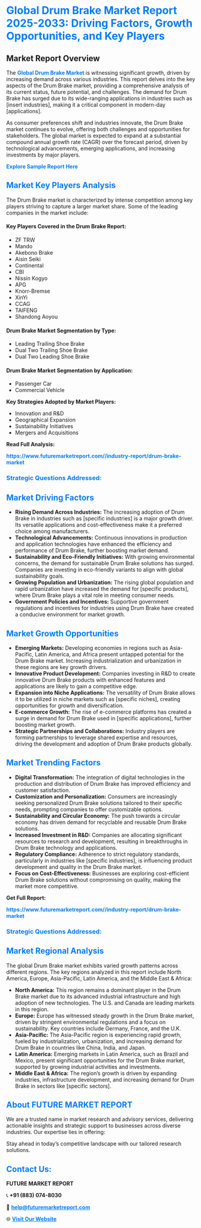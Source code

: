 <h1 style="color: #007BFF;">Global Drum Brake Market Report 2025-2033: Driving Factors, Growth Opportunities, and Key Players</h1>

<section id="overview">
<h2>Market Report Overview</h2>
<p>The <a href="https://www.futuremarketreport.com//industry-report/drum-brake-market" style="color: #007BFF; text-decoration: none;"><strong>Global Drum Brake Market</strong></a> is witnessing significant growth, driven by increasing demand across various industries. This report delves into the key aspects of the Drum Brake market, providing a comprehensive analysis of its current status, future potential, and challenges. The demand for Drum Brake has surged due to its wide-ranging applications in industries such as [insert industries], making it a critical component in modern-day [applications].</p>
<p>As consumer preferences shift and industries innovate, the Drum Brake market continues to evolve, offering both challenges and opportunities for stakeholders. The global market is expected to expand at a substantial compound annual growth rate (CAGR) over the forecast period, driven by technological advancements, emerging applications, and increasing investments by major players.</p>
</section>

<section id="overview">
<p><a href="https://www.futuremarketreport.com//request-sample/reportId=87780" style="color: #007BFF; text-decoration: none;"><strong>Explore Sample Report Here</strong></a></p>
</section>

<section id="key-players">
<h2 style="color: #007BFF;">Market Key Players Analysis</h2>
<p>The Drum Brake market is characterized by intense competition among key players striving to capture a larger market share. Some of the leading companies in the market include:</p>
<h4>Key Players Covered in the Drum Brake Report:</h4>
<ul><li>ZF TRW</li><li>Mando</li><li>Akebono Brake</li><li>Aisin Seiki</li><li>Continental</li><li>CBI</li><li>Nissin Kogyo</li><li>APG</li><li>Knorr-Bremse</li><li>XinYi</li><li>CCAG</li><li>TAIFENG</li><li>Shandong Aoyou</li></ul>
<h4>Drum Brake Market Segmentation by Type:</h4>
<ul><li>Leading Trailing Shoe Brake</li><li>Dual Two Trailing Shoe Brake</li><li>Dual Two Leading Shoe Brake</li></ul>

<h4>Drum Brake Market Segmentation by Application:</h4>
<ul><li>Passenger Car</li><li>Commercial Vehicle</li></ul>
<p><strong>Key Strategies Adopted by Market Players:</strong></p>
<ul>
<li>Innovation and R&D</li>
<li>Geographical Expansion</li>
<li>Sustainability Initiatives</li>
<li>Mergers and Acquisitions</li>
</ul>
</section>

<section>
<p><strong>Read Full Analysis: </strong></p><a href="https://www.futuremarketreport.com//industry-report/drum-brake-market" style="color: #007BFF; text-decoration: none;"><strong>https://www.futuremarketreport.com//industry-report/drum-brake-market</strong></a>
<h3 style="color: #007BFF;">Strategic Questions Addressed:</h3>
</section>

<section id="driving-factors">
<h2 style="color: #007BFF;">Market Driving Factors</h2>
<ul>
<li><strong>Rising Demand Across Industries:</strong> The increasing adoption of Drum Brake in industries such as [specific industries] is a major growth driver. Its versatile applications and cost-effectiveness make it a preferred choice among manufacturers.</li>
<li><strong>Technological Advancements:</strong> Continuous innovations in production and application technologies have enhanced the efficiency and performance of Drum Brake, further boosting market demand.</li>
<li><strong>Sustainability and Eco-Friendly Initiatives:</strong> With growing environmental concerns, the demand for sustainable Drum Brake solutions has surged. Companies are investing in eco-friendly variants to align with global sustainability goals.</li>
<li><strong>Growing Population and Urbanization:</strong> The rising global population and rapid urbanization have increased the demand for [specific products], where Drum Brake plays a vital role in meeting consumer needs.</li>
<li><strong>Government Policies and Incentives:</strong> Supportive government regulations and incentives for industries using Drum Brake have created a conducive environment for market growth.</li>
</ul>
</section>

<section id="growth-opportunities">
<h2 style="color: #007BFF;">Market Growth Opportunities</h2>
<ul>
<li><strong>Emerging Markets:</strong> Developing economies in regions such as Asia-Pacific, Latin America, and Africa present untapped potential for the Drum Brake market. Increasing industrialization and urbanization in these regions are key growth drivers.</li>
<li><strong>Innovative Product Development:</strong> Companies investing in R&D to create innovative Drum Brake products with enhanced features and applications are likely to gain a competitive edge.</li>
<li><strong>Expansion into Niche Applications:</strong> The versatility of Drum Brake allows it to be utilized in niche markets such as [specific niches], creating opportunities for growth and diversification.</li>
<li><strong>E-commerce Growth:</strong> The rise of e-commerce platforms has created a surge in demand for Drum Brake used in [specific applications], further boosting market growth.</li>
<li><strong>Strategic Partnerships and Collaborations:</strong> Industry players are forming partnerships to leverage shared expertise and resources, driving the development and adoption of Drum Brake products globally.</li>
</ul>
</section>

<section id="trending-factors">
<h2 style="color: #007BFF;">Market Trending Factors</h2>
<ul>
<li><strong>Digital Transformation:</strong> The integration of digital technologies in the production and distribution of Drum Brake has improved efficiency and customer satisfaction.</li>
<li><strong>Customization and Personalization:</strong> Consumers are increasingly seeking personalized Drum Brake solutions tailored to their specific needs, prompting companies to offer customizable options.</li>
<li><strong>Sustainability and Circular Economy:</strong> The push towards a circular economy has driven demand for recyclable and reusable Drum Brake solutions.</li>
<li><strong>Increased Investment in R&D:</strong> Companies are allocating significant resources to research and development, resulting in breakthroughs in Drum Brake technology and applications.</li>
<li><strong>Regulatory Compliance:</strong> Adherence to strict regulatory standards, particularly in industries like [specific industries], is influencing product development and quality in the Drum Brake market.</li>
<li><strong>Focus on Cost-Effectiveness:</strong> Businesses are exploring cost-efficient Drum Brake solutions without compromising on quality, making the market more competitive.</li>
</ul>
</section>

<section>
<p><strong>Get Full Report: </strong></p><a href="https://www.futuremarketreport.com//industry-report/drum-brake-market" style="color: #007BFF; text-decoration: none;"><strong>https://www.futuremarketreport.com//industry-report/drum-brake-market</strong></a>
<h3 style="color: #007BFF;">Strategic Questions Addressed:</h3>
</section>


<section id="regional-analysis">
<h2 style="color: #007BFF;">Market Regional Analysis</h2>
<p>The global Drum Brake market exhibits varied growth patterns across different regions. The key regions analyzed in this report include North America, Europe, Asia-Pacific, Latin America, and the Middle East & Africa:</p>
<ul>
<li><strong>North America:</strong> This region remains a dominant player in the Drum Brake market due to its advanced industrial infrastructure and high adoption of new technologies. The U.S. and Canada are leading markets in this region.</li>
<li><strong>Europe:</strong> Europe has witnessed steady growth in the Drum Brake market, driven by stringent environmental regulations and a focus on sustainability. Key countries include Germany, France, and the U.K.</li>
<li><strong>Asia-Pacific:</strong> The Asia-Pacific region is experiencing rapid growth, fueled by industrialization, urbanization, and increasing demand for Drum Brake in countries like China, India, and Japan.</li>
<li><strong>Latin America:</strong> Emerging markets in Latin America, such as Brazil and Mexico, present significant opportunities for the Drum Brake market, supported by growing industrial activities and investments.</li>
<li><strong>Middle East & Africa:</strong> The region’s growth is driven by expanding industries, infrastructure development, and increasing demand for Drum Brake in sectors like [specific sectors].</li>
</ul>
</section>

<footer>
<h2 style="color: #007BFF;">About FUTURE MARKET REPORT</h2>
<p>We are a trusted name in market research and advisory services, delivering actionable insights and strategic support to businesses across diverse industries. Our expertise lies in offering:</p>

<p>Stay ahead in today’s competitive landscape with our tailored research solutions.</p>

<h2 style="color: #007BFF;">Contact Us:</h2>
<p><strong>FUTURE MARKET REPORT</strong></p>
<p>📞 <strong>+91 (883) 074-8030</strong></p>
<p>📧 <strong><a href="mailto:help@futuremarketreport.com" style="color: #007BFF;">help@futuremarketreport.com</a></strong></p>
<p>🌐 <strong><a href="https://www.futuremarketreport.com/" style="color: #007BFF;">Visit Our Website</a></strong></p>
</footer>